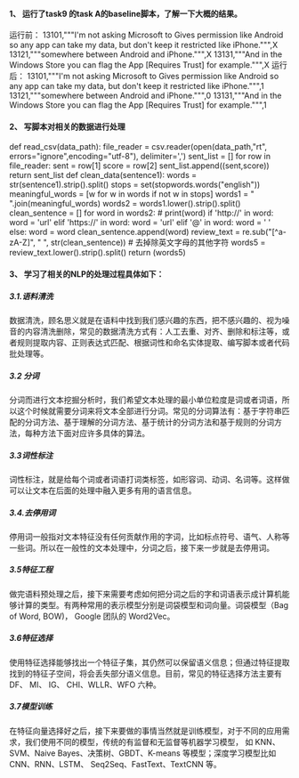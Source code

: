 #### 1、	运行了task9 的task A的baseline脚本，了解一下大概的结果。
运行前：
13101,"""I'm not asking Microsoft to Gives permission like Android so any app can take my data, but don't keep it restricted like iPhone.""",X
13121,"""somewhere between Android and iPhone.""",X
13131,"""And in the Windows Store you can flag the App [Requires Trust] for example.""",X
 运行后：
 13101,"""I'm not asking Microsoft to Gives permission like Android so any app can take my data, but don't keep it restricted like iPhone.""",1
13121,"""somewhere between Android and iPhone.""",0
13131,"""And in the Windows Store you can flag the App [Requires Trust] for example.""",1
 
#### 2、	写脚本对相关的数据进行处理
def read_csv(data_path):
    file_reader = csv.reader(open(data_path,"rt", errors="ignore",encoding="utf-8"), delimiter=',')
    sent_list = []
    for row in file_reader:
        sent = row[1]
        score = row[2]
        sent_list.append((sent,score))
    return sent_list
def clean_data(sentence1):
    words = str(sentence1).strip().split()
    stops = set(stopwords.words("english"))
    meaningful_words = [w for w in words if not w in stops]
    words1 = " ".join(meaningful_words)
    words2 = words1.lower().strip().split()
    clean_sentence = []
    for word in words2:
        # print(word)
        if 'http://' in word:
            word = 'url'
        elif 'https://' in word:
            word = 'url'
        elif '@' in word:
            word = ' '
        else:
            word = word
        clean_sentence.append(word)
    review_text = re.sub("[^a-zA-Z]", " ", str(clean_sentence))  # 去掉除英文字母的其他字符
    words5 = review_text.lower().strip().split()
    return (words5)
 
#### 3、	学习了相关的NLP的处理过程具体如下：
##### 3.1.语料清洗
数据清洗，顾名思义就是在语料中找到我们感兴趣的东西，把不感兴趣的、视为噪音的内容清洗删除，常见的数据清洗方式有：人工去重、对齐、删除和标注等，或者规则提取内容、正则表达式匹配、根据词性和命名实体提取、编写脚本或者代码批处理等。
##### 3.2 分词
分词而进行文本挖掘分析时，我们希望文本处理的最小单位粒度是词或者词语，所以这个时候就需要分词来将文本全部进行分词。常见的分词算法有：基于字符串匹配的分词方法、基于理解的分词方法、基于统计的分词方法和基于规则的分词方法，每种方法下面对应许多具体的算法。
##### 3.3词性标注
词性标注，就是给每个词或者词语打词类标签，如形容词、动词、名词等。这样做可以让文本在后面的处理中融入更多有用的语言信息。
##### 3.4.去停用词
停用词一般指对文本特征没有任何贡献作用的字词，比如标点符号、语气、人称等一些词。所以在一般性的文本处理中，分词之后，接下来一步就是去停用词。
##### 3.5特征工程
做完语料预处理之后，接下来需要考虑如何把分词之后的字和词语表示成计算机能够计算的类型。有两种常用的表示模型分别是词袋模型和词向量。词袋模型（Bag of Word, BOW)， Google 团队的 Word2Vec。
##### 3.6特征选择
使用特征选择能够找出一个特征子集，其仍然可以保留语义信息；但通过特征提取找到的特征子空间，将会丢失部分语义信息。目前，常见的特征选择方法主要有 DF、 MI、 IG、 CHI、WLLR、WFO 六种。
##### 3.7模型训练
在特征向量选择好之后，接下来要做的事情当然就是训练模型，对于不同的应用需求，我们使用不同的模型，传统的有监督和无监督等机器学习模型， 如 KNN、SVM、Naive Bayes、决策树、GBDT、K-means 等模型；深度学习模型比如 CNN、RNN、LSTM、 Seq2Seq、FastText、TextCNN 等。


